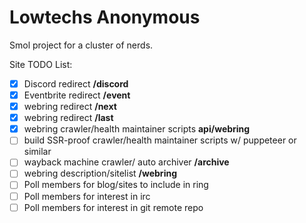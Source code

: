 # Lowtechs Anonymous

Smol project for a cluster of nerds.

Site TODO List:
- [x] Discord redirect **/discord**
- [x] Eventbrite redirect **/event**
- [x] webring redirect **/next**
- [x] webring redirect **/last**
- [x] webring crawler/health maintainer scripts **api/webring**
- [ ] build SSR-proof crawler/health maintainer scripts w/ puppeteer or similar
- [ ] wayback machine crawler/ auto archiver **/archive**
- [ ] webring description/sitelist **/webring**
- [ ] Poll members for blog/sites to include in ring
- [ ] Poll members for interest in irc
- [ ] Poll members for interest in git remote repo
